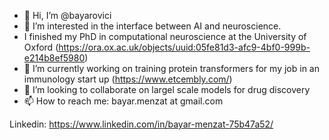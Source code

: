 - 👋 Hi, I’m @bayarovici
- 👀 I’m interested in the interface between AI and neuroscience.
- I finished my PhD in computational neuroscience at the University of Oxford (https://ora.ox.ac.uk/objects/uuid:05fe81d3-afc9-4bf0-999b-e214b8ef5980) 
- 🌱 I’m currently working on training protein transformers for my job in an immunology start up (https://www.etcembly.com/) 
- 💞️ I’m looking to collaborate on largel scale models for drug discovery
- 📫 How to reach me: bayar.menzat at gmail.com

Linkedin: https://www.linkedin.com/in/bayar-menzat-75b47a52/


<!---
bayarovici/bayarovici is a ✨ special ✨ repository because its `README.md` (this file) appears on your GitHub profile.
You can click the Preview link to take a look at your changes.
--->
